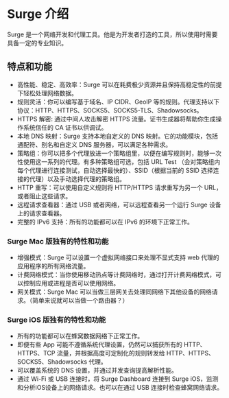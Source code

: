 # Surge 介绍

Surge 是一个网络开发和代理工具。他是为开发者打造的工具，所以使用时需要具备一定的专业知识。

## 特点和功能

- 高性能、稳定、高效率：Surge 可以在耗费极少资源并且保持高稳定性的前提下轻松处理网络数据。
- 规则灵活：你可以编写基于域名、IP CIDR、GeoIP 等的规则。代理支持以下协议：HTTP、HTTPS、SOCKS5、SOCKS5-TLS、Shadowsocks。
- HTTPS 解密: 通过中间人攻击解密 HTTPS 流量。证书生成器将帮助你生成操作系统信任的 CA 证书以供调试。
- 本地 DNS 映射：Surge 支持本地自定义的 DNS 映射。它的功能模块，包括通配符、别名和自定义 DNS 服务器，可以满足各种需求。
- 策略组：你可以把多个代理放进一个策略组里，以便在编写规则时，能够一次性使用这一系列的代理。有多种策略组可选，包括 URL Test （会对策略组内每个代理进行连接测试，自动选择最快的）、SSID（根据当前的 SSID 选择连接的代理）以及手动选择代理的策略组。
- HTTP 重写：可以使用自定义规则将 HTTP/HTTPS 请求重写为另一个 URL，或者阻止这些请求。
- 远程请求查看器：通过 USB 或者网络，可以远程查看另一个运行 Surge 设备上的请求查看器。
- 完整的 IPv6 支持：所有的功能都可以在 IPv6 的环境下正常工作。

### **Surge Mac 版独有的特性和功能**

- 增强模式：Surge 可以设置一个虚拟网络接口来处理不显式支持 web 代理的应用程序的所有网络流量。
- 计费网络模式：当你使用移动热点等计费网络时，通过打开计费网络模式，可以控制应用或进程是否可以使用网络。
- 网关模式：Surge Mac 可以当做三层网关去处理同网络下其他设备的网络请求。（简单来说就可以当做一个路由器？）

### **Surge iOS 版独有的特性和功能**

- 所有的功能都可以在蜂窝数据网络下正常工作。
- 即便有些 App 可能不遵循系统代理设置，仍然可以捕获所有的 HTTP、HTTPS、TCP 流量，并根据高度可定制化的规则转发给 HTTP、HTTPS、SOCKS5、Shadowsocks 代理。
- 可以覆盖系统的 DNS 设置，并通过并发查询提高解析性能。
- 通过 Wi-Fi 或 USB 连接时，将 Surge Dashboard 连接到 Surge iOS，监测和分析iOS设备上的网络请求。也可以在通过 USB 连接时检查蜂窝网络请求。

